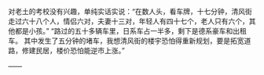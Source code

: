 对老土的考校没有兴趣，单纯实话实说：“在数人头，看车牌，十七分钟，清风街走过六十八个人，情侣六对，夫妻十三对，年轻人有四十七个，老人只有六个，其他都是小孩。”
“路过的五十多辆车里，日系车占一半多，剩下是德系豪车和出租车。
其中发生了五分钟的堵车，我想清风街的楼宇恐怕得重新规划，要是拓宽道路，修建民居，楼价恐怕能逆市上涨。”

——

